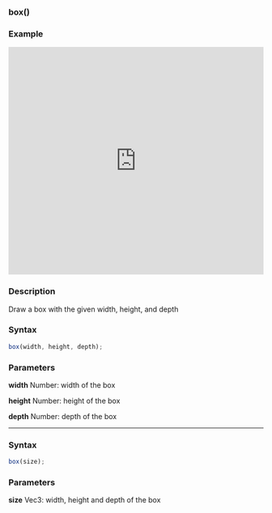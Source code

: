 ### box()

### Example

<iframe width="100%" height="450px" src="https://shaderpark.com/sculpture/-LguJt5PTu5bu-5C7TBU?example=true&embed=true" frameborder="0"></iframe>

### Description
Draw a box with the given width, height, and depth

### Syntax
```js
box(width, height, depth);
```

### Parameters
**width** Number: width of the box

**height** Number: height of the box

**depth** Number: depth of the box

---

### Syntax
```js
box(size);
```

### Parameters
**size** Vec3: width, height and depth of the box